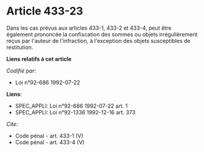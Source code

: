 # Article 433-23

Dans les cas prévus aux articles 433-1, 433-2 et 433-4, peut être également prononcée la confiscation des sommes ou objets
irrégulièrement reçus par l'auteur de l'infraction, à l'exception des objets susceptibles de restitution.

**Liens relatifs à cet article**

_Codifié par_:

  - Loi n°92-686 1992-07-22

**Liens**:

  - SPEC_APPLI: Loi n°92-686 1992-07-22 art. 1
  - SPEC_APPLI: Loi n°92-1336 1992-12-16 art. 373

_Cite_:

  - Code pénal - art. 433-1 (V)
  - Code pénal - art. 433-4 (V)
